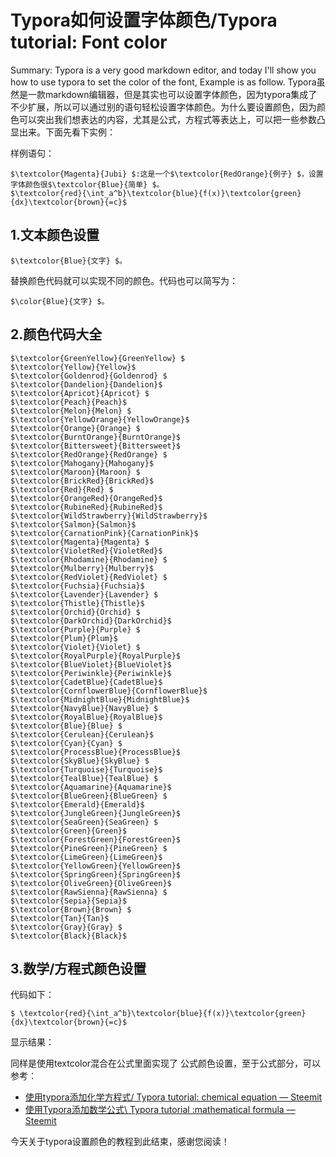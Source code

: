 # Typora如何设置字体颜色/Typora tutorial: Font color

Summary:
Typora is a very good markdown editor, and today I'll show you how to use typora to set the color of the font, Example is as follow.
Typora虽然是一款markdown编辑器，但是其实也可以设置字体颜色，因为typora集成了不少扩展，所以可以通过别的语句轻松设置字体颜色。为什么要设置颜色，因为颜色可以突出我们想表达的内容，尤其是公式，方程式等表达上，可以把一些参数凸显出来。下面先看下实例：

样例语句：

```
$\textcolor{Magenta}{Jubi} $:这是一个$\textcolor{RedOrange}{例子} $，设置字体颜色很$\textcolor{Blue}{简单} $。
$\textcolor{red}{\int_a^b}\textcolor{blue}{f(x)}\textcolor{green}{dx}\textcolor{brown}{=c}$
```

## 1.文本颜色设置

```
$\textcolor{Blue}{文字} $。
```

替换颜色代码就可以实现不同的颜色。代码也可以简写为：

```
$\color{Blue}{文字} $。
```

## 2.颜色代码大全

```
$\textcolor{GreenYellow}{GreenYellow} $
$\textcolor{Yellow}{Yellow}$
$\textcolor{Goldenrod}{Goldenrod} $
$\textcolor{Dandelion}{Dandelion}$
$\textcolor{Apricot}{Apricot} $
$\textcolor{Peach}{Peach}$
$\textcolor{Melon}{Melon} $
$\textcolor{YellowOrange}{YellowOrange}$
$\textcolor{Orange}{Orange} $
$\textcolor{BurntOrange}{BurntOrange}$
$\textcolor{Bittersweet}{Bittersweet}$
$\textcolor{RedOrange}{RedOrange} $
$\textcolor{Mahogany}{Mahogany}$
$\textcolor{Maroon}{Maroon} $
$\textcolor{BrickRed}{BrickRed}$
$\textcolor{Red}{Red} $
$\textcolor{OrangeRed}{OrangeRed}$
$\textcolor{RubineRed}{RubineRed}$
$\textcolor{WildStrawberry}{WildStrawberry}$
$\textcolor{Salmon}{Salmon}$
$\textcolor{CarnationPink}{CarnationPink}$
$\textcolor{Magenta}{Magenta} $
$\textcolor{VioletRed}{VioletRed}$
$\textcolor{Rhodamine}{Rhodamine} $
$\textcolor{Mulberry}{Mulberry}$
$\textcolor{RedViolet}{RedViolet} $
$\textcolor{Fuchsia}{Fuchsia}$
$\textcolor{Lavender}{Lavender} $
$\textcolor{Thistle}{Thistle}$
$\textcolor{Orchid}{Orchid} $
$\textcolor{DarkOrchid}{DarkOrchid}$
$\textcolor{Purple}{Purple} $
$\textcolor{Plum}{Plum}$
$\textcolor{Violet}{Violet} $
$\textcolor{RoyalPurple}{RoyalPurple}$
$\textcolor{BlueViolet}{BlueViolet}$
$\textcolor{Periwinkle}{Periwinkle}$
$\textcolor{CadetBlue}{CadetBlue}$
$\textcolor{CornflowerBlue}{CornflowerBlue}$
$\textcolor{MidnightBlue}{MidnightBlue}$
$\textcolor{NavyBlue}{NavyBlue} $
$\textcolor{RoyalBlue}{RoyalBlue}$
$\textcolor{Blue}{Blue} $
$\textcolor{Cerulean}{Cerulean}$
$\textcolor{Cyan}{Cyan} $
$\textcolor{ProcessBlue}{ProcessBlue}$
$\textcolor{SkyBlue}{SkyBlue} $
$\textcolor{Turquoise}{Turquoise}$
$\textcolor{TealBlue}{TealBlue} $
$\textcolor{Aquamarine}{Aquamarine}$
$\textcolor{BlueGreen}{BlueGreen} $
$\textcolor{Emerald}{Emerald}$
$\textcolor{JungleGreen}{JungleGreen}$
$\textcolor{SeaGreen}{SeaGreen} $
$\textcolor{Green}{Green}$
$\textcolor{ForestGreen}{ForestGreen}$
$\textcolor{PineGreen}{PineGreen} $
$\textcolor{LimeGreen}{LimeGreen}$
$\textcolor{YellowGreen}{YellowGreen}$
$\textcolor{SpringGreen}{SpringGreen}$
$\textcolor{OliveGreen}{OliveGreen}$
$\textcolor{RawSienna}{RawSienna} $
$\textcolor{Sepia}{Sepia}$
$\textcolor{Brown}{Brown} $
$\textcolor{Tan}{Tan}$
$\textcolor{Gray}{Gray} $
$\textcolor{Black}{Black}$
```

## 3.数学/方程式颜色设置

代码如下：

```
$ \textcolor{red}{\int_a^b}\textcolor{blue}{f(x)}\textcolor{green}{dx}\textcolor{brown}{=c}$
```

显示结果：

同样是使用textcolor混合在公式里面实现了 公式颜色设置，至于公式部分，可以参考：

- [使用typora添加化学方程式/ Typora tutorial: chemical equation — Steemit](https://steemit.com/utopian-io/@jubi/typora-typora-tutorial-chemical-equation)
- [使用Typora添加数学公式\ Typora tutorial :mathematical formula — Steemit](https://steemit.com/utopian-io/@jubi/typora-typora-tutorial-mathematical-formula)

今天关于typora设置颜色的教程到此结束，感谢您阅读！

